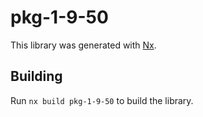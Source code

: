# pkg-1-9-50

This library was generated with [Nx](https://nx.dev).

## Building

Run `nx build pkg-1-9-50` to build the library.
